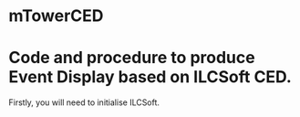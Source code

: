 # mTowerCED
# Code and procedure to produce Event Display based on ILCSoft CED.

Firstly, you will need to initialise ILCSoft.
